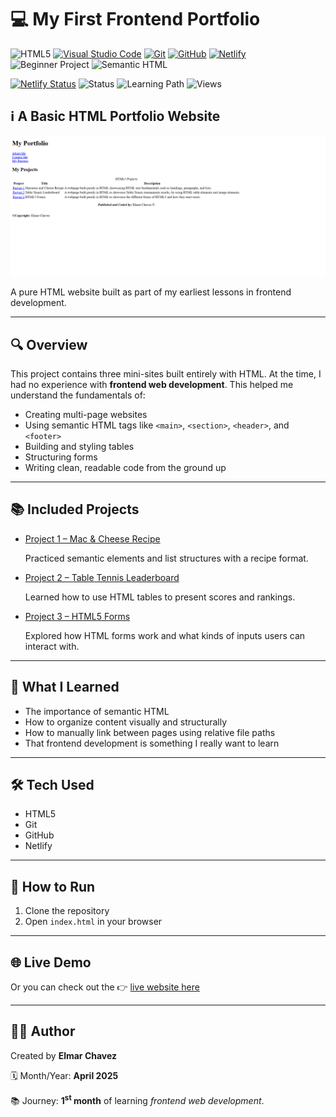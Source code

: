 # 💻 My First Frontend Portfolio

![HTML5](https://img.shields.io/badge/HTML5-E34F26?style=for-the-badge&logo=html5&logoColor=white)
[![Visual Studio Code](https://img.shields.io/badge/VS%20Code-007ACC?style=for-the-badge&logo=visual-studio-code&logoColor=white)](https://code.visualstudio.com/)
[![Git](https://img.shields.io/badge/Git-F05032?style=for-the-badge&logo=git&logoColor=white)](https://git-scm.com/)
[![GitHub](https://img.shields.io/badge/GitHub-181717?style=for-the-badge&logo=github&logoColor=white)](https://github.com/)
[![Netlify](https://img.shields.io/badge/Netlify-00C7B7?style=for-the-badge&logo=netlify&logoColor=white)](https://www.netlify.com/)
![Beginner Project](https://img.shields.io/badge/Beginner%20Project-25D366?style=for-the-badge)
![Semantic HTML](https://img.shields.io/badge/Semantic%20HTML-ff9800?style=for-the-badge)

[![Netlify Status](https://api.netlify.com/api/v1/badges/98a0db7f-4d35-4a44-b3bc-074643bff9e2/deploy-status)](https://beginner-portfolio-website-jiro.netlify.app/)
![Status](https://img.shields.io/badge/status-complete-brightgreen)
![Learning Path](https://img.shields.io/badge/learning%20path-month%201-blue)
![Views](https://visitor-badge.laobi.icu/badge?page_id=CodingWithJiro.beginner-portfolio-website&left_text=repo%20views)

## ℹ️ A Basic HTML Portfolio Website

![Screenshot of the project](./screenshot.png)

A pure HTML website built as part of my earliest lessons in frontend development.

---

## 🔍 Overview

This project contains three mini-sites built entirely with HTML. At the time, I had no experience with **frontend web development**. This helped me understand the fundamentals of:

- Creating multi-page websites
- Using semantic HTML tags like `<main>`, `<section>`, `<header>`, and `<footer>`
- Building and styling tables
- Structuring forms
- Writing clean, readable code from the ground up

---

## 📚 Included Projects

- [Project 1 – Mac & Cheese Recipe](https://github.com/CodingWithJiro/beginner-portfolio-website-recipe)

  Practiced semantic elements and list structures with a recipe format.

- [Project 2 – Table Tennis Leaderboard](https://github.com/CodingWithJiro/beginner-portfolio-website-table-tennis)

  Learned how to use HTML tables to present scores and rankings.

- [Project 3 – HTML5 Forms](https://github.com/CodingWithJiro/beginner-portfolio-website-forms)

  Explored how HTML forms work and what kinds of inputs users can interact with.

---

## 🧠 What I Learned

- The importance of semantic HTML
- How to organize content visually and structurally
- How to manually link between pages using relative file paths
- That frontend development is something I really want to learn

---

## 🛠️ Tech Used

- HTML5
- Git
- GitHub
- Netlify

---

## 🚀 How to Run

1. Clone the repository
2. Open `index.html` in your browser

---

## 🌐 Live Demo

Or you can check out the 👉 [live website here](https://beginner-portfolio-website-jiro.netlify.app/)

---

## 🧑‍💻 Author

Created by **Elmar Chavez**

🗓️ Month/Year: **April 2025**

📚 Journey: **1<sup>st</sup> month** of learning _frontend web development_.
